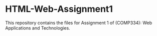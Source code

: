 # HTML-Web-Assignment1
This repository contains the files for Assignment 1 of (COMP334): Web Applications and Technologies.


